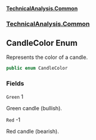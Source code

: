 #### [TechnicalAnalysis\.Common](Atypical.TechnicalAnalysis.Common.md 'Atypical\.TechnicalAnalysis\.Common')
### [TechnicalAnalysis\.Common](Atypical.TechnicalAnalysis.Common.md#TechnicalAnalysis.Common 'TechnicalAnalysis\.Common')

## CandleColor Enum

Represents the color of a candle\.

```csharp
public enum CandleColor
```
### Fields

<a name='TechnicalAnalysis.Common.CandleColor.Green'></a>

`Green` 1

Green candle \(bullish\)\.

<a name='TechnicalAnalysis.Common.CandleColor.Red'></a>

`Red` -1

Red candle \(bearish\)\.